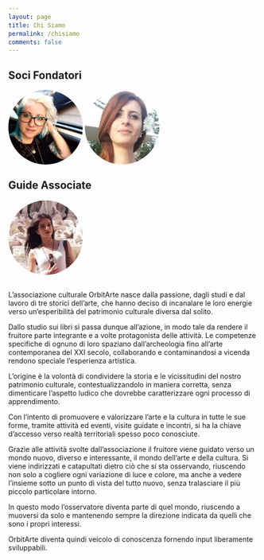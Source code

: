```yaml
---
layout: page
title: Chi Siamo
permalink: /chisiamo
comments: false
---
```

<div class="soci">

<style>
img {
border-radius: 50%;
}
</style>
<div class="col-md-6"><h2>Soci Fondatori</h2>
<a href="{{ site.baseurl }}/liliana_spadaro"><img src="assets/images/liliana.png" width="150" height="150" align="center"></a>  <a href="{{ site.baseurl }}/greta_rocchino"><img src="assets/images/greta.png" width="150" height="150" align="center"></a>
</div>
<div class="col-md-6"><h2>Guide Associate</h2>
<a href="{{ site.baseurl }}/marilena_patane"><img src="assets/images/marilena.png" width="150" height="150" align="center"></a>
</div>    

</div>

<br>
<p>L’associazione culturale OrbitArte nasce dalla passione, dagli studi e dal lavoro di tre storici dell’arte, che hanno deciso di incanalare le loro energie verso un’esperibilità del patrimonio culturale diversa dal solito.</p>

<p>Dallo studio sui libri si passa dunque all’azione, in modo tale da rendere il fruitore parte integrante e a volte protagonista delle attività. Le competenze specifiche di ognuno di loro spaziano dall’archeologia fino all’arte contemporanea del XXI secolo, collaborando e contaminandosi a vicenda rendono speciale l’esperienza artistica.</p>

<p>L’origine è la volontà di condividere la storia e le vicissitudini del nostro patrimonio culturale, contestualizzandolo in maniera corretta, senza dimenticare l’aspetto ludico che dovrebbe caratterizzare ogni processo di apprendimento.</p>

<p>Con l’intento di promuovere e valorizzare l’arte e la cultura in tutte le sue forme, tramite attività ed eventi, visite guidate e incontri, si ha la chiave d’accesso verso realtà territoriali spesso poco conosciute.</p>

<p>Grazie alle attività svolte dall’associazione il fruitore viene guidato verso un mondo nuovo, diverso e interessante, il mondo dell’arte e della cultura. Si viene indirizzati e catapultati dietro ciò che si sta osservando, riuscendo non solo a cogliere ogni variazione di luce e colore, ma anche a vedere l’insieme sotto un punto di vista del tutto nuovo, senza tralasciare il più piccolo particolare intorno.</p>

<p>In questo modo l’osservatore diventa parte di quel mondo, riuscendo a muoversi da solo e mantenendo sempre la direzione indicata da quelli che sono i propri interessi.</p>

<p>OrbitArte diventa quindi veicolo di conoscenza fornendo input liberamente sviluppabili.</p>
